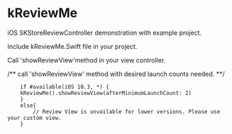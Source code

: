 # kReviewMe
iOS SKStoreReviewController demonstration with example project.

Include kReviewMe.Swift file in your project.

Call 'showReviewView'method in your view controller.

/** call 'showReviewView' method with desired launch counts needed. **/
        
        if #available(iOS 10.3, *) {
        kReviewMe().showReviewView(afterMinimumLaunchCount: 2)
        }
        else{
            // Review View is unvailable for lower versions. Please use your custom view.
        }
